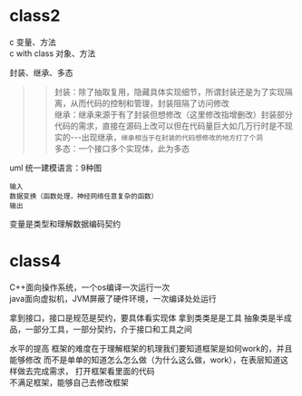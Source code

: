 class2
===
c 变量、方法<br>
c with class 对象、方法

封装、继承、多态
>>封装：除了抽取复用，隐藏具体实现细节，所谓封装还是为了实现隔离，从而代码的控制和管理，封装阻隔了访问修改<br>
>>继承：继承来源于有了封装但想修改（这里修改指增删改）封装部分代码的需求，直接在源码上改可以但在代码量巨大如几万行时是不现实的---出现继承，`继承相当于在封装的代码想修改的地方打了个洞`<br>
>>多态：一个接口多个实现体，此为多态

uml 统一建模语言：9种图

    输入
    数据变换（函数处理，神经网络任意复杂的函数）
    输出


变量是类型和理解数据编码契约

class4
===
C++面向操作系统，一个os编译一次运行一次  
java面向虚拟机，JVM屏蔽了硬件环境，一次编译处处运行



拿到接口，接口是规范是契约，要具体看实现体
拿到类类是是工具 
抽象类是半成品，一部分工具，一部分契约，介于接口和工具之间

水平的提高
框架的难度在于理解框架的机理我们要知道框架是如何work的，并且能够修改 
而不是单单的知道怎么怎么做（为什么这么做，work），在表层知道这样做去完成需求，
打开框架看里面的代码  
不满足框架，能够自己去修改框架  
